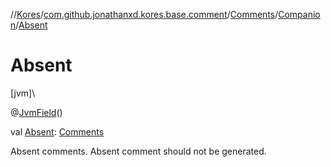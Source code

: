 //[Kores](../../../../index.md)/[com.github.jonathanxd.kores.base.comment](../../index.md)/[Comments](../index.md)/[Companion](index.md)/[Absent](-absent.md)

# Absent

[jvm]\

@[JvmField](https://kotlinlang.org/api/latest/jvm/stdlib/kotlin.jvm/-jvm-field/index.html)()

val [Absent](-absent.md): [Comments](../index.md)

Absent comments. Absent comment should not be generated.
